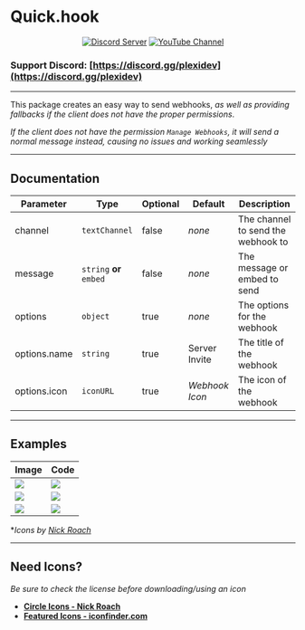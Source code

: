 

Quick.hook
========

<div align="center">
    <p>
        <a href="https://discord.gg/plexidev"><img src="https://discordapp.com/api/guilds/343572980351107077/embed.png" alt="Discord Server" /></a>
        <a href="http://www.youtube.com/subscription_center?add_user=TrueXPixels"><img src="https://img.shields.io/badge/Subscribe-YouTube-red.svg" alt="YouTube Channel" /></a>
    </p>
</div> 

### Support Discord: [https://discord.gg/plexidev](https://discord.gg/plexidev)

---

This package creates an easy way to send webhooks, *as well as providing fallbacks if the client does not have the proper permissions*.

*If the client does not have the permission `Manage Webhooks`, it will send a normal message instead, causing no issues and working seamlessly*

---

## Documentation
Parameter | Type | Optional | Default | Description
--- | --- | --- | --- | ---
channel | `textChannel` | false | *none* | The channel to send the webhook to
message | `string` **or** `embed` | false | *none* | The message or embed to send
options | `object` | true | *none* | The options for the webhook
options.name | `string` | true | Server Invite | The title of the webhook
options.icon | `iconURL` | true | *Webhook Icon* | The icon of the webhook

---

## Examples

Image | Code
--- | ---
![](https://i.imgur.com/rW8ciG1.png) | ![](https://i.imgur.com/WYyIXBG.png)
![](https://i.imgur.com/U4lItWR.png) | ![](https://i.imgur.com/68T16fF.png)
![](https://i.imgur.com/4ss82AG.png) | ![](https://i.imgur.com/sybBMsQ.png)
**Icons by [Nick Roach](https://www.iconfinder.com/iconsets/circle-icons-1)*

---

## Need Icons?

*Be sure to check the license before downloading/using an icon*

- **[Circle Icons - Nick Roach](https://www.iconfinder.com/iconsets/circle-icons-1)**
- **[Featured Icons - iconfinder.com](https://www.iconfinder.com/icon-sets/featured/free)**